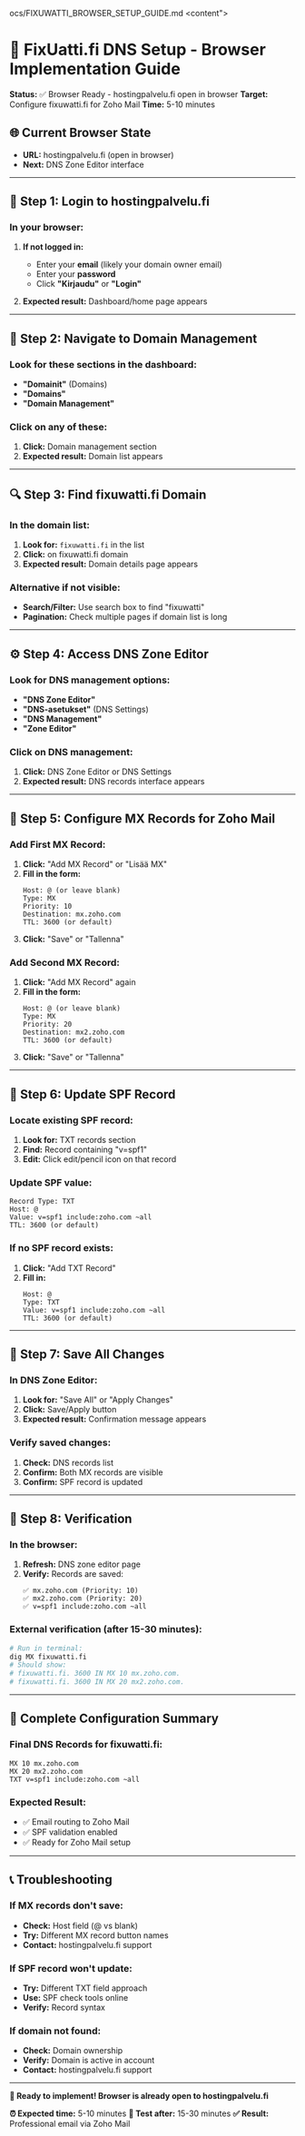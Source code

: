 ocs/FIXUWATTI_BROWSER_SETUP_GUIDE.md</path>
<content">
# 🎯 FixUatti.fi DNS Setup - Browser Implementation Guide

**Status:** ✅ Browser Ready - hostingpalvelu.fi open in browser
**Target:** Configure fixuwatti.fi for Zoho Mail
**Time:** 5-10 minutes

## 🌐 **Current Browser State**
- **URL:** hostingpalvelu.fi (open in browser)
- **Next:** DNS Zone Editor interface

---

## 🔐 **Step 1: Login to hostingpalvelu.fi**

### In your browser:
1. **If not logged in:**
   - Enter your **email** (likely your domain owner email)
   - Enter your **password**
   - Click **"Kirjaudu"** or **"Login"**

2. **Expected result:** Dashboard/home page appears

---

## 📁 **Step 2: Navigate to Domain Management**

### Look for these sections in the dashboard:
- **"Domainit"** (Domains)
- **"Domains"**
- **"Domain Management"**

### Click on any of these:
1. **Click:** Domain management section
2. **Expected result:** Domain list appears

---

## 🔍 **Step 3: Find fixuwatti.fi Domain**

### In the domain list:
1. **Look for:** `fixuwatti.fi` in the list
2. **Click:** on fixuwatti.fi domain
3. **Expected result:** Domain details page appears

### Alternative if not visible:
- **Search/Filter:** Use search box to find "fixuwatti"
- **Pagination:** Check multiple pages if domain list is long

---

## ⚙️ **Step 4: Access DNS Zone Editor**

### Look for DNS management options:
- **"DNS Zone Editor"**
- **"DNS-asetukset"** (DNS Settings)
- **"DNS Management"**
- **"Zone Editor"**

### Click on DNS management:
1. **Click:** DNS Zone Editor or DNS Settings
2. **Expected result:** DNS records interface appears

---

## 📧 **Step 5: Configure MX Records for Zoho Mail**

### Add First MX Record:
1. **Click:** "Add MX Record" or "Lisää MX"
2. **Fill in the form:**
   ```
   Host: @ (or leave blank)
   Type: MX
   Priority: 10
   Destination: mx.zoho.com
   TTL: 3600 (or default)
   ```
3. **Click:** "Save" or "Tallenna"

### Add Second MX Record:
1. **Click:** "Add MX Record" again
2. **Fill in the form:**
   ```
   Host: @ (or leave blank)
   Type: MX
   Priority: 20
   Destination: mx2.zoho.com
   TTL: 3600 (or default)
   ```
3. **Click:** "Save" or "Tallenna"

---

## 📝 **Step 6: Update SPF Record**

### Locate existing SPF record:
1. **Look for:** TXT records section
2. **Find:** Record containing "v=spf1"
3. **Edit:** Click edit/pencil icon on that record

### Update SPF value:
```
Record Type: TXT
Host: @
Value: v=spf1 include:zoho.com ~all
TTL: 3600 (or default)
```

### If no SPF record exists:
1. **Click:** "Add TXT Record"
2. **Fill in:**
   ```
   Host: @
   Type: TXT
   Value: v=spf1 include:zoho.com ~all
   TTL: 3600 (or default)
   ```

---

## 💾 **Step 7: Save All Changes**

### In DNS Zone Editor:
1. **Look for:** "Save All" or "Apply Changes"
2. **Click:** Save/Apply button
3. **Expected result:** Confirmation message appears

### Verify saved changes:
1. **Check:** DNS records list
2. **Confirm:** Both MX records are visible
3. **Confirm:** SPF record is updated

---

## 🧪 **Step 8: Verification**

### In the browser:
1. **Refresh:** DNS zone editor page
2. **Verify:** Records are saved:
   ```
   ✅ mx.zoho.com (Priority: 10)
   ✅ mx2.zoho.com (Priority: 20)
   ✅ v=spf1 include:zoho.com ~all
   ```

### External verification (after 15-30 minutes):
```bash
# Run in terminal:
dig MX fixuwatti.fi
# Should show:
# fixuwatti.fi. 3600 IN MX 10 mx.zoho.com.
# fixuwatti.fi. 3600 IN MX 20 mx2.zoho.com.
```

---

## 🎯 **Complete Configuration Summary**

### Final DNS Records for fixuwatti.fi:
```
MX 10 mx.zoho.com
MX 20 mx2.zoho.com
TXT v=spf1 include:zoho.com ~all
```

### Expected Result:
- ✅ Email routing to Zoho Mail
- ✅ SPF validation enabled
- ✅ Ready for Zoho Mail setup

---

## 📞 **Troubleshooting**

### If MX records don't save:
- **Check:** Host field (@ vs blank)
- **Try:** Different MX record button names
- **Contact:** hostingpalvelu.fi support

### If SPF record won't update:
- **Try:** Different TXT field approach
- **Use:** SPF check tools online
- **Verify:** Record syntax

### If domain not found:
- **Check:** Domain ownership
- **Verify:** Domain is active in account
- **Contact:** hostingpalvelu.fi support

---

**🚀 Ready to implement! Browser is already open to hostingpalvelu.fi**

**⏰ Expected time:** 5-10 minutes
**🧪 Test after:** 15-30 minutes
**✅ Result:** Professional email via Zoho Mail
